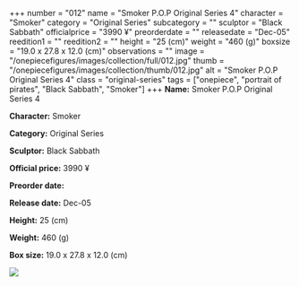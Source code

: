 +++
number = "012"
name = "Smoker P.O.P Original Series 4"
character = "Smoker"
category = "Original Series"
subcategory = ""
sculptor = "Black Sabbath"
officialprice = "3990 ¥"
preorderdate = ""
releasedate = "Dec-05"
reedition1 = ""
reedition2 = ""
height = "25 (cm)"
weight = "460 (g)"
boxsize = "19.0 x 27.8 x 12.0 (cm)"
observations = ""
image = "/onepiecefigures/images/collection/full/012.jpg"
thumb = "/onepiecefigures/images/collection/thumb/012.jpg"
alt = "Smoker P.O.P Original Series 4"
class = "original-series"
tags = ["onepiece", "portrait of pirates", "Black Sabbath", "Smoker"]
+++
**Name:** Smoker P.O.P Original Series 4

**Character:** Smoker

**Category:** Original Series 

**Sculptor:** Black Sabbath

**Official price:** 3990 ¥

**Preorder date:** 

**Release date:** Dec-05

**Height:** 25 (cm)

**Weight:** 460 (g)

**Box size:** 19.0 x 27.8 x 12.0 (cm)

<img src="/onepiecefigures/images/collection/thumb/012.jpg">